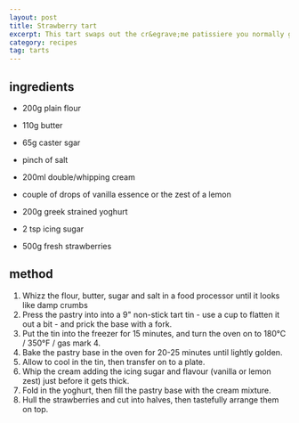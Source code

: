 ```yaml
---
layout: post
title: Strawberry tart
excerpt: This tart swaps out the cr&egrave;me patissiere you normally get with a mixture of cream and yoghurt. 
category: recipes
tag: tarts
---
```


ingredients
-----------

 * 200g plain flour
 * 110g butter
 * 65g caster sgar
 * pinch of salt

 * 200ml double/whipping cream
 * couple of drops of vanilla essence or the zest of a lemon
 * 200g greek strained yoghurt
 * 2 tsp icing sugar
 * 500g fresh strawberries

method
------

1. Whizz the flour, butter, sugar and salt in a food processor until it looks like damp crumbs
2. Press the pastry into into a 9" non-stick tart tin - use a cup to flatten it out a bit - and prick the base with a fork.
3. Put the tin into the freezer for 15 minutes, and turn the oven on to 180&deg;C / 350&deg;F / gas mark 4.
4. Bake the pastry base in the oven for 20-25 minutes until lightly golden.
5. Allow to cool in the tin, then transfer on to a plate.
6. Whip the cream adding the icing sugar and flavour (vanilla or lemon zest) just before it gets thick.
7. Fold in the yoghurt, then fill the pastry base with the cream mixture.
8. Hull the strawberries and cut into halves, then tastefully arrange them on top.
